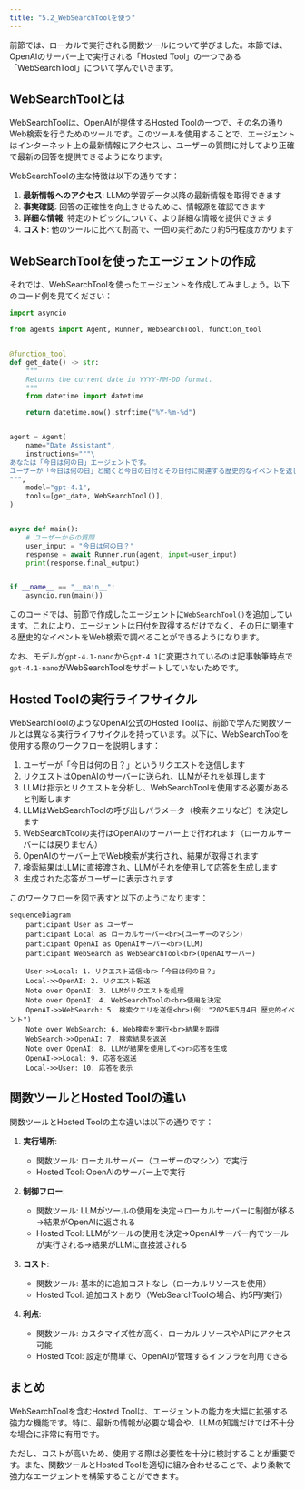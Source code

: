 ```yaml
---
title: "5.2_WebSearchToolを使う"
---
```



前節では、ローカルで実行される関数ツールについて学びました。本節では、OpenAIのサーバー上で実行される「Hosted Tool」の一つである「WebSearchTool」について学んでいきます。

## WebSearchToolとは

WebSearchToolは、OpenAIが提供するHosted Toolの一つで、その名の通りWeb検索を行うためのツールです。このツールを使用することで、エージェントはインターネット上の最新情報にアクセスし、ユーザーの質問に対してより正確で最新の回答を提供できるようになります。

WebSearchToolの主な特徴は以下の通りです：

1. **最新情報へのアクセス**: LLMの学習データ以降の最新情報を取得できます
2. **事実確認**: 回答の正確性を向上させるために、情報源を確認できます
3. **詳細な情報**: 特定のトピックについて、より詳細な情報を提供できます
4. **コスト**: 他のツールに比べて割高で、一回の実行あたり約5円程度かかります

## WebSearchToolを使ったエージェントの作成

それでは、WebSearchToolを使ったエージェントを作成してみましょう。以下のコード例を見てください：

```python
import asyncio

from agents import Agent, Runner, WebSearchTool, function_tool


@function_tool
def get_date() -> str:
    """
    Returns the current date in YYYY-MM-DD format.
    """
    from datetime import datetime

    return datetime.now().strftime("%Y-%m-%d")


agent = Agent(
    name="Date Assistant",
    instructions="""\
あなたは「今日は何の日」エージェントです。
ユーザーが「今日は何の日」と聞くと今日の日付とその日付に関連する歴史的なイベントを返します。
""",
    model="gpt-4.1",
    tools=[get_date, WebSearchTool()],
)


async def main():
    # ユーザーからの質問
    user_input = "今日は何の日？"
    response = await Runner.run(agent, input=user_input)
    print(response.final_output)


if __name__ == "__main__":
    asyncio.run(main())
```

このコードでは、前節で作成したエージェントに`WebSearchTool()`を追加しています。これにより、エージェントは日付を取得するだけでなく、その日に関連する歴史的なイベントをWeb検索で調べることができるようになります。

なお、モデルが`gpt-4.1-nano`から`gpt-4.1`に変更されているのは記事執筆時点で`gpt-4.1-nano`がWebSearchToolをサポートしていないためです。

## Hosted Toolの実行ライフサイクル

WebSearchToolのようなOpenAI公式のHosted Toolは、前節で学んだ関数ツールとは異なる実行ライフサイクルを持っています。以下に、WebSearchToolを使用する際のワークフローを説明します：

1. ユーザーが「今日は何の日？」というリクエストを送信します
2. リクエストはOpenAIのサーバーに送られ、LLMがそれを処理します
3. LLMは指示とリクエストを分析し、WebSearchToolを使用する必要があると判断します
4. LLMはWebSearchToolの呼び出しパラメータ（検索クエリなど）を決定します
5. WebSearchToolの実行はOpenAIのサーバー上で行われます（ローカルサーバーには戻りません）
6. OpenAIのサーバー上でWeb検索が実行され、結果が取得されます
7. 検索結果はLLMに直接渡され、LLMがそれを使用して応答を生成します
8. 生成された応答がユーザーに表示されます

このワークフローを図で表すと以下のようになります：

```mermaid
sequenceDiagram
    participant User as ユーザー
    participant Local as ローカルサーバー<br>(ユーザーのマシン)
    participant OpenAI as OpenAIサーバー<br>(LLM)
    participant WebSearch as WebSearchTool<br>(OpenAIサーバー)
    
    User->>Local: 1. リクエスト送信<br>「今日は何の日？」
    Local->>OpenAI: 2. リクエスト転送
    Note over OpenAI: 3. LLMがリクエストを処理
    Note over OpenAI: 4. WebSearchToolの<br>使用を決定
    OpenAI->>WebSearch: 5. 検索クエリを送信<br>(例: "2025年5月4日 歴史的イベント")
    Note over WebSearch: 6. Web検索を実行<br>結果を取得
    WebSearch->>OpenAI: 7. 検索結果を返送
    Note over OpenAI: 8. LLMが結果を使用して<br>応答を生成
    OpenAI->>Local: 9. 応答を返送
    Local->>User: 10. 応答を表示
```

## 関数ツールとHosted Toolの違い

関数ツールとHosted Toolの主な違いは以下の通りです：

1. **実行場所**:
   - 関数ツール: ローカルサーバー（ユーザーのマシン）で実行
   - Hosted Tool: OpenAIのサーバー上で実行

2. **制御フロー**:
   - 関数ツール: LLMがツールの使用を決定→ローカルサーバーに制御が移る→結果がOpenAIに返される
   - Hosted Tool: LLMがツールの使用を決定→OpenAIサーバー内でツールが実行される→結果がLLMに直接渡される

3. **コスト**:
   - 関数ツール: 基本的に追加コストなし（ローカルリソースを使用）
   - Hosted Tool: 追加コストあり（WebSearchToolの場合、約5円/実行）

4. **利点**:
   - 関数ツール: カスタマイズ性が高く、ローカルリソースやAPIにアクセス可能
   - Hosted Tool: 設定が簡単で、OpenAIが管理するインフラを利用できる

## まとめ

WebSearchToolを含むHosted Toolは、エージェントの能力を大幅に拡張する強力な機能です。特に、最新の情報が必要な場合や、LLMの知識だけでは不十分な場合に非常に有用です。

ただし、コストが高いため、使用する際は必要性を十分に検討することが重要です。また、関数ツールとHosted Toolを適切に組み合わせることで、より柔軟で強力なエージェントを構築することができます。
